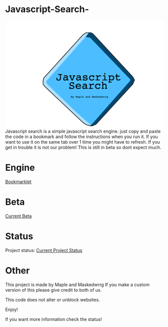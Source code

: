 # Javascript-Search-
![Logog](https://github.com/MapleAlt/Javascript-Search-/blob/main/Engine-Logo.png)
Javascript search is a simple javascript search engine. just copy and paste the code in a bookmark and follow the instructions when you run it. If you want to use it on the same tab over 1 time you might have to refresh. If you get in trouble it is not our problem! This is still in beta so dont expect much. 
# Engine
[Bookmarklet](https://github.com/MapleAlt/Javascript-Search-/blob/main/Engine.js)
# Beta
[Current Beta](https://github.com/MapleAlt/Javascript-Search-/blob/main/Beta.js)

# Status

Project status: [Current Project Status](https://github.com/MapleAlt/Javascript-Search-/blob/main/Status)

# Other

This project is made by Maple and Maskedwrrg If you make a custom version of this please give credit to both of us.

This code does not alter or unblock websites.

Enjoy!

If you want more information check the status!
